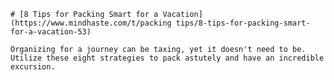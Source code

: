 
    # [8 Tips for Packing Smart for a Vacation](https://www.mindhaste.com/t/packing tips/8-tips-for-packing-smart-for-a-vacation-53)

    Organizing for a journey can be taxing, yet it doesn't need to be. Utilize these eight strategies to pack astutely and have an incredible excursion.
    